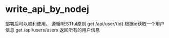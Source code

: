 # write_api_by_nodej
部署后可以顺利使用。
遵循RESTful原则
get /api/user/{id}  根据id获取一个用户信息
get /api/users/users  返回所有的用户信息
